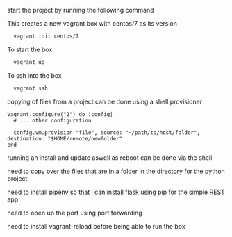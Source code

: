 start the project by running the following command

This creates a new vagrant box with centos/7 as its version
```bash
  vagrant init centos/7
```

To start the box
```bash
  vagrant up
```

To ssh into the box
```bash
  vagrant ssh
```


copying of files from a project can be done using a shell provisioner

```
Vagrant.configure("2") do |config|
  # ... other configuration

  config.vm.provision "file", source: "~/path/to/host/folder", destination: "$HOME/remote/newfolder"
end
```

running an install and update aswell as reboot can be done via the shell



need to copy over the files that are in a folder in the directory for the python project

need to install pipenv so that i can install flask using pip for the simple REST app

need to open up the port using port forwarding


need to install vagrant-reload before being able to run the box
